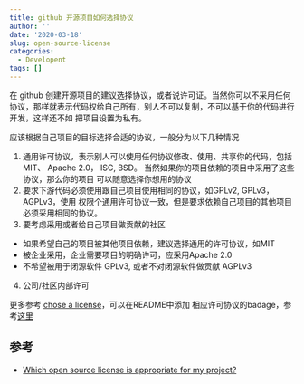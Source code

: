 ```yaml
---
title: github 开源项目如何选择协议
author: ''
date: '2020-03-18'
slug: open-source-license
categories:
  - Developent
tags: []
---
```


在 github 创建开源项目的建议选择协议，或者说许可证。当然你可以不采用任何协议，那样就表示代码权给自己所有，别人不可以复制，不可以基于你的代码进行开发，这样还不如
把项目设置为私有。

应该根据自己项目的目标选择合适的协议，一般分为以下几种情况

1. 通用许可协议，表示别人可以使用任何协议修改、使用、共享你的代码，包括MIT、
Apache 2.0， ISC, BSD。 当然如果你的项目依赖的项目中采用了这些协议，那么你的项目
可以随意选择你想用的协议
2. 要求下游代码必须使用跟自己项目使用相同的协议，如GPLv2, GPLv3， AGPLv3，使用
权限个通用许可协议一致，但是要求依赖自己项目的其他项目必须采用相同的协议。
3. 要考虑采用或者给自己项目做贡献的社区
  - 如果希望自己的项目被其他项目依赖，建议选择通用的许可协议，如MIT
  - 被企业采用，企业需要项目的明确许可，应采用Apache 2.0
  - 不希望被用于闭源软件 GPLv3, 或者不对闭源软件做贡献 AGPLv3
4. 公司/社区内部许可

更多参考 [chose a license](https://choosealicense.com/)，可以在README中添加
相应许可协议的badage，参考[这里](https://gist.github.com/lukas-h/2a5d00690736b4c3a7ba)


## 参考

- [Which open source license is appropriate for my project?](https://opensource.guide/legal/#which-open-source-license-is-appropriate-for-my-project)


